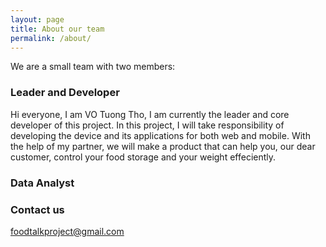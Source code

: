 ```yaml
---
layout: page
title: About our team
permalink: /about/
---
```


We are a small team with two members:

### Leader and Developer

Hi everyone, I am VO Tuong Tho, I am currently the leader and core developer of this project. In this project, I will take responsibility of developing the device and its applications for both web and mobile. With the help of my partner, we will make a product that can help you, our dear customer, control your food storage and your weight effeciently.



### Data Analyst


### Contact us

[foodtalkproject@gmail.com](mailto:foodtalkproject@gmail.com)